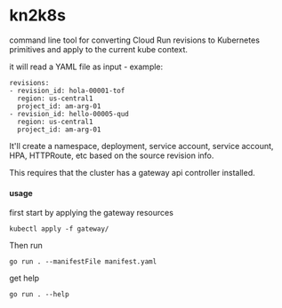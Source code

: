 # kn2k8s

command line tool for converting Cloud Run revisions to Kubernetes primitives and apply to the current kube context.

it will read a YAML file as input - example:

```
revisions:
- revision_id: hola-00001-tof
  region: us-central1
  project_id: am-arg-01
- revision_id: hello-00005-qud
  region: us-central1
  project_id: am-arg-01
```

It'll create a namespace, deployment, service account, service account, HPA, HTTPRoute, etc based on the source revision info.

This requires that the cluster has a gateway api controller installed.

#### usage

first start by applying the gateway resources

```kubectl apply -f gateway/```

Then run

```go run . --manifestFile manifest.yaml```

get help

```go run . --help```